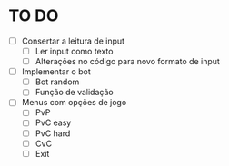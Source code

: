 # TO DO

- [ ] Consertar a leitura de input
  - [ ] Ler input como texto
  - [ ] Alterações no código para novo formato de input
- [ ] Implementar o bot
  - [ ] Bot random
  - [ ] Função de validação
- [ ] Menus com opções de jogo
  - [ ] PvP
  - [ ] PvC easy
  - [ ] PvC hard
  - [ ] CvC
  - [ ] Exit
